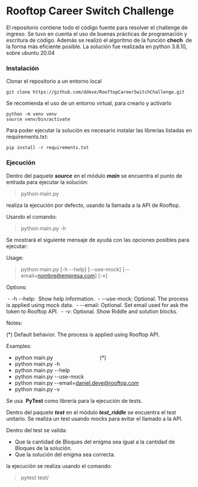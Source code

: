 # Rooftop Career Switch Challenge

El repositorio contiene todo el código fuente para resolver el challenge de ingreso.
Se tuvo en cuenta el uso de buenas prácticas de programación y escritura de código. Además se realizó el algoritmo de la función **chech**  de la forma más eficiente posible. 
La solución fue realizada en python 3.8.10, sobre ubuntu 20.04

### Instalación

Clonar el repositorio a un entorno local
```shell
git clone https://github.com/ddeve/RooftopCareerSwitchChallenge.git
```
Se recomienda el uso de un entorno virtual, para crearlo y activarlo
```shell
python -m venv venv
source venv/bin/activate
```

Para poder ejecutar la solución es necesario instalar las librerías listadas en requirements.txt: 

```shell
pip install -r requirements.txt
```

### Ejecución

Dentro del paquete ***source*** en el módulo ***main*** se encuentra el punto de entrada para ejecutar la solución:

>python main.py

realiza la ejecución por defecto, usando la llamada a la API de Rooftop.

Usando el comando:

>python main.py -h

Se mostrará el siguiente mensaje de ayuda con las opciones posibles para ejecutar:

Usage:

> python main.py [-h --help] [--use-mock] [--email=nombre@empresa.com] [-v]

Options:

 - -h --help:  Show help information.
 - --use-mock: Optional. The process is applied using mock data.
 - --email: Optional. Set email used for ask the token to Rooftop API.
 - -v: Optional. Show Riddle and solution blocks.

Notes: 

(*) Default behavior. The process is applied using Rooftop API.

Examples: 

- python main.py                                (*)
- python main.py -h
- python main.py --help
- python main.py --use-mock
- python main.py --email=daniel.deve@rooftop.com
- python main.py -v

Se usa  **PyTest** como librería para la ejecución de tests.

Dentro del paquete ***test*** en el módulo ***test_riddle*** se encuentra el test unitario. 
Se realiza un test usando mocks para evitar el llamado a la API.

Dentro del test se valida:

- Que la cantidad de Bloques del enigma sea igual a la cantidad de Bloques de la solución.
- Que la solución del enigma sea correcta.

la ejecución se realiza usando el comando:

>pytest test/